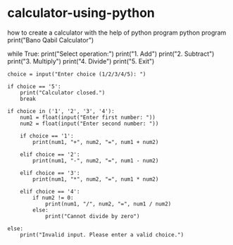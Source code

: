 # calculator-using-python
how to create a calculator with the help of python program
python program
print("Bano Qabil Calculator")

while True:
    print("Select operation:")
    print("1. Add")
    print("2. Subtract")
    print("3. Multiply")
    print("4. Divide")
    print("5. Exit")

    choice = input("Enter choice (1/2/3/4/5): ")

    if choice == '5':
        print("Calculator closed.")
        break

    if choice in ('1', '2', '3', '4'):
        num1 = float(input("Enter first number: "))
        num2 = float(input("Enter second number: "))

        if choice == '1':
            print(num1, "+", num2, "=", num1 + num2)

        elif choice == '2':
            print(num1, "-", num2, "=", num1 - num2)

        elif choice == '3':
            print(num1, "*", num2, "=", num1 * num2)

        elif choice == '4':
            if num2 != 0:
                print(num1, "/", num2, "=", num1 / num2)
            else:
                print("Cannot divide by zero")

    else:
        print("Invalid input. Please enter a valid choice.")
